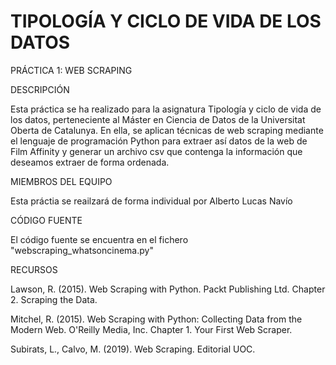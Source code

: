 # TIPOLOGÍA Y CICLO DE VIDA DE LOS DATOS

PRÁCTICA 1: WEB SCRAPING


DESCRIPCIÓN

Esta práctica se ha realizado para la asignatura Tipología y ciclo de vida de los datos, perteneciente al Máster en Ciencia de Datos de la Universitat Oberta de Catalunya. En ella, se aplican técnicas de web scraping mediante el lenguaje de programación Python para extraer así datos de la web de Film Affinity y generar un archivo csv que contenga la información que deseamos extraer de forma ordenada.


MIEMBROS DEL EQUIPO

Esta práctia se reailzará de forma individual por Alberto Lucas Navío


CÓDIGO FUENTE

 El código fuente se encuentra en el fichero "webscraping_whatsoncinema.py"
 
 
 RECURSOS
 
Lawson, R. (2015). Web Scraping with Python. Packt Publishing Ltd. Chapter 2. Scraping the Data.

Mitchel, R. (2015). Web Scraping with Python: Collecting Data from the Modern Web. O'Reilly Media, Inc. Chapter 1. Your First Web Scraper.

Subirats, L., Calvo, M. (2019). Web Scraping. Editorial UOC.
